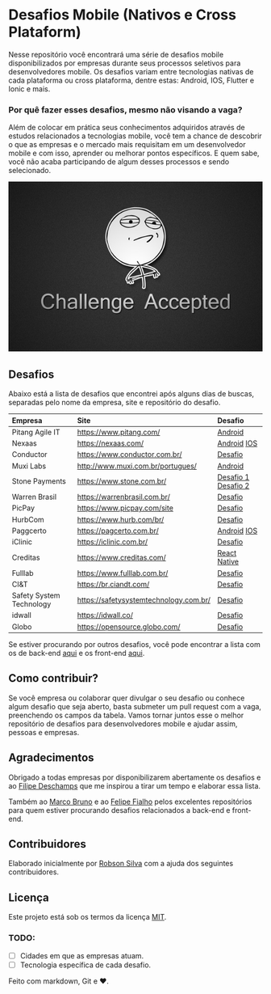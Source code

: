 # Desafios Mobile (Nativos e Cross Plataform)

Nesse repositório você encontrará uma série de desafios mobile disponibilizados por empresas durante seus processos seletivos para desenvolvedores mobile. Os desafios variam entre tecnologias nativas de cada plataforma ou cross plataforma, dentre estas: Android, IOS, Flutter e Ionic e mais.

### Por quê fazer esses desafios, mesmo não visando a vaga?

Além de colocar em prática seus conhecimentos adquiridos através de estudos relacionados a tecnologias mobile, você tem a chance de descobrir o que as empresas e o mercado mais requisitam em um desenvolvedor mobile e com isso, aprender ou melhorar pontos específicos. E quem sabe, você não acaba participando de algum desses processos e sendo selecionado.

![Desafio aceito](challenge_accepted.jpg)

## Desafios

Abaixo está a lista de desafios que encontrei após alguns dias de buscas, separadas pelo nome da empresa, site e repositório do desafio.

| Empresa                  | Site                                   | Desafio                                                                                                                                                                              |
| :----------------------- | :------------------------------------- | :----------------------------------------------------------------------------------------------------------------------------------------------------------------------------------- |
| Pitang Agile IT          | https://www.pitang.com/                | [Android](https://github.com/pitangagile/desafio-android)                                                                                                                            |
| Nexaas                   | https://nexaas.com/                    | [Android](https://github.com/myfreecomm/desafio-mobile-android) [IOS](https://github.com/myfreecomm/desafio-mobile-ios)                                                              |
| Conductor                | https://www.conductor.com.br/          | [Desafio](https://github.com/marketpayconductor/desafio-mobile)                                                                                                                      |
| Muxi Labs                | http://www.muxi.com.br/portugues/      | [Android](https://github.com/muxidev/desafio-android)                                                                                                                                |
| Stone Payments           | https://www.stone.com.br/              | [Desafio 1](https://github.com/stone-payments/desafio-mobile/blob/master/store/README.md) [Desafio 2](https://github.com/stone-payments/desafio-mobile/blob/master/wallet/README.md) |
| Warren Brasil            | https://warrenbrasil.com.br/           | [Desafio](https://github.com/warrenbrasil/desafio-warren-mobile)                                                                                                                     |
| PicPay                   | https://www.picpay.com/site            | [Desafio](https://github.com/PicPay/trabalhe-conosco-mobile-dev)                                                                                                                     |
| HurbCom                  | https://www.hurb.com/br/               | [Desafio](https://github.com/hurbcom/challenge-alpha)                                                                                                                                |
| Paggcerto                | https://pagcerto.com.br/               | [Android](https://github.com/paggcerto-sa/desafios/blob/master/mobile-android.md) [IOS](https://github.com/paggcerto-sa/desafios/blob/master/mobile-ios.md)                          |
| iClinic                  | https://iclinic.com.br/                | [Desafio](https://github.com/iclinic/api-desafio-mobile)                          |
| Creditas                 | https://www.creditas.com/              | [React Native](https://github.com/Creditas/challenge/tree/master/mobile-react-native)                                                                                                |
| Fulllab                  | https://www.fulllab.com.br/            | [Desafio](https://github.com/fulllabS2totalcommit/desafio-mobile)                                                                                                                    |
| CI&T                     | https://br.ciandt.com/                 | [Desafio](https://github.com/ciandt-mobile/desafio-mobile)                                                                                                                           |
| Safety System Technology | https://safetysystemtechnology.com.br/ | [Desafio](https://github.com/safetysystemtechnology/desafio-mobile)                                                                                                                  |
| idwall                   | https://idwall.co/                     | [Desafio](https://github.com/idwall/desafios-iddog/tree/master/mobile)                                                                                                               |
| Globo                    | https://opensource.globo.com/          | [Desafio](https://github.com/globoi/globoplay-desafio-mobile)                                                                                                                        |

Se estiver procurando por outros desafios, você pode encontrar a lista com os de back-end [aqui](https://github.com/CollabCodeTech/backend-challenges) e os front-end [aqui](https://github.com/felipefialho/frontend-challenges).

## Como contribuir?

Se você empresa ou colaborar quer divulgar o seu desafio ou conhece algum desafio que seja aberto, basta submeter um pull request com a vaga, preenchendo os campos da tabela. Vamos tornar juntos esse o melhor repositório de desafios para desenvolvedores mobile e ajudar assim, pessoas e empresas.

## Agradecimentos

Obrigado a todas empresas por disponibilizarem abertamente os desafios e ao [Filipe Deschamps](https://github.com/filipedeschamps) que me inspirou a tirar um tempo e elaborar essa lista.

Também ao [Marco Bruno](https://github.com/MarcoBrunoBR) e ao [Felipe Fialho](https://github.com/felipefialho) pelos excelentes repositórios para quem estiver procurando desafios relacionados a back-end e front-end.

## Contribuidores

Elaborado inicialmente por [Robson Silva](https://github.com/filipedeschamps) com a ajuda dos seguintes contribuidores.

## Licença

Este projeto está sob os termos da licença [MIT](./LICENSE).

### TODO:

- [ ] Cidades em que as empresas atuam.
- [ ] Tecnologia específica de cada desafio.

Feito com markdown, Git e ❤️.
